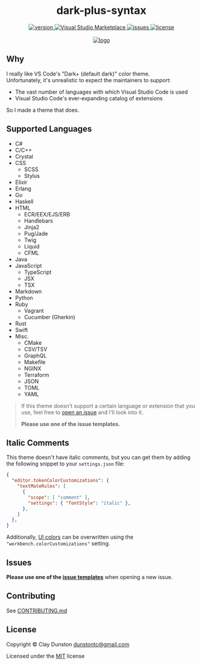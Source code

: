 <div align="center">

  <h1>dark-plus-syntax</h1>

  <a href="https://marketplace.visualstudio.com/items?itemName=dunstontc.dark-plus-syntax">
    <img alt="version" src="https://vsmarketplacebadge.apphb.com/version-short/dunstontc.dark-plus-syntax.svg?style=flat&color=blue" />
  </a>
  <a href="https://marketplace.visualstudio.com/items?itemName=dunstontc.dark-plus-syntax">
    <img alt="Visual Studio Marketplace" src="https://vsmarketplacebadge.apphb.com/installs-short/dunstontc.dark-plus-syntax.svg?style=flat&color=blue" />
  </a>
  <a href="https://github.com/tcd/dark-plus-syntax/issues">
    <img alt="issues" src="https://img.shields.io/github/issues/dunstontc/dark-plus-syntax.svg" />
  </a>
  <a href="https://github.com/tcd/dark-plus-syntax/blob/master/LICENSE.md">
    <img alt="license" src="https://img.shields.io/badge/license-MIT-blue.svg" />
  </a>

  <br/>
  <br/>

  <a href="https://github.com/Microsoft/vscode">
    <img src="https://raw.githubusercontent.com/dunstontc/dark-plus-syntax/master/dist/assets/512.png" alt="logo">
  </a>

</div>


## Why

I really like VS Code's "Dark+ (default dark)" color theme. 
<br/>
Unfortunately, it's unrealistic to expect the maintainers to support:

- The vast number of languages with which Visual Studio Code is used
- Visual Studio Code's ever-expanding catalog of extensions

So I made a theme that does.

<!-- This theme also tries to highlight features (ex: strings, variables, functions, classes) uniformly across languages. -->


## Supported Languages

- C#
- C/C++
- Crystal
- CSS
    - SCSS
    - Stylus
- Elixir
- Erlang
- Go
- Haskell
- HTML
    - ECR/EEX/EJS/ERB
    - Handlebars
    - Jinja2
    - Pug/Jade
    - Twig
    - Liquid
    - CFML
- Java
    <!-- - Kotlin -->
    <!-- - Groovy -->
    <!-- - Scala -->
- JavaScript
    - TypeScript
    - JSX
    - TSX
- Markdown
- Python
- Ruby
    - Vagrant
    - Cucumber (Gherkin)
- Rust
- Swift
- Misc.
    - CMake
    - CSV/TSV
    - GraphQL
    - Makefile
    - NGINX
    - Terraform
    - JSON
    - TOML
    - YAML


> If this theme doesn't support a certain language or extension that you use, 
> feel free to [open an issue](https://github.com/tcd/dark-plus-syntax/issues/new) and I'll look into it.
>
> **Please use one of the issue templates.**

## Italic Comments

This theme doesn't have italic comments, but you can get them by adding the following snippet to your `settings.json` file:

```json
{
  "editor.tokenColorCustomizations": {
    "textMateRules": [
      {
        "scope": [ "comment" ],
        "settings": { "fontStyle": "italic" },
      },
    ]
  },
}
```

Additionally, [UI colors](https://code.visualstudio.com/api/references/theme-color) can be overwritten using the `"workbench.colorCustomizations"` setting.


## Issues

**Please use one of the [issue templates](https://github.com/tcd/dark-plus-syntax/issues/new)** when opening a new issue.


## Contributing

See [CONTRIBUTING.md](https://github.com/tcd/dark-plus-syntax/blob/master/CONTRIBUTING.md)



## License

Copyright © Clay Dunston <dunstontc@gmail.com>

Licensed under the [MIT](https://github.com/tcd/dark-plus-syntax/blob/master/LICENSE.md) license
